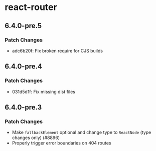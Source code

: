 # react-router

## 6.4.0-pre.5

### Patch Changes

- adc6b20f: Fix broken require for CJS builds

## 6.4.0-pre.4

### Patch Changes

- 031d5d1f: Fix missing dist files

## 6.4.0-pre.3

### Patch Changes

- Make `fallbackElement` optional and change type to `ReactNode` (type changes only) (#8896)
- Properly trigger error boundaries on 404 routes
